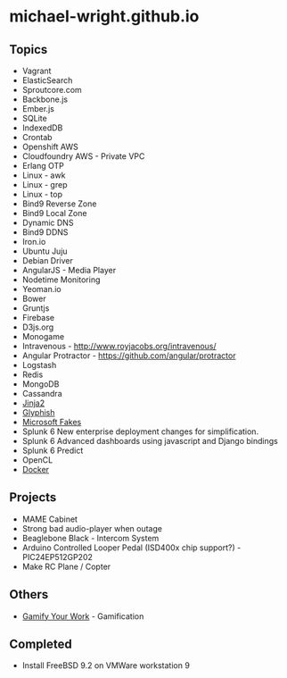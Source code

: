 michael-wright.github.io
========================

Topics
------------------------

* Vagrant
* ElasticSearch
* Sproutcore.com
* Backbone.js
* Ember.js
* SQLite
* IndexedDB
* Crontab
* Openshift AWS
* Cloudfoundry AWS - Private VPC
* Erlang OTP
* Linux - awk
* Linux - grep
* Linux - top
* Bind9 Reverse Zone
* Bind9 Local Zone
* Dynamic DNS
* Bind9 DDNS
* Iron.io
* Ubuntu Juju
* Debian Driver
* AngularJS - Media Player
* Nodetime Monitoring
* Yeoman.io
* Bower
* Gruntjs
* Firebase
* D3js.org
* Monogame
* Intravenous - http://www.royjacobs.org/intravenous/
* Angular Protractor - https://github.com/angular/protractor
* Logstash
* Redis
* MongoDB
* Cassandra
* [Jinja2](http://jinja.pocoo.org/docs/)
* [Glyphish](http://www.glyphish.com/)
* [Microsoft Fakes](http://msdn.microsoft.com/en-us/library/hh549175.aspx) 
* Splunk 6 New enterprise deployment changes for simplification.  
* Splunk 6 Advanced dashboards using javascript and Django bindings
* Splunk 6 Predict 
* OpenCL
* [Docker](https://www.docker.io/)

Projects 
--------------------------

* MAME Cabinet
* Strong bad audio-player when outage
* Beaglebone Black - Intercom System
* Arduino Controlled Looper Pedal (ISD400x chip support?) - PIC24EP512GP202
* Make RC Plane / Copter

Others
---------------------------

* [Gamify Your Work](https://mediabriefs.ldschurch.org/gamify-your-work/) - Gamification


Completed 
--------------------------

* Install FreeBSD 9.2 on VMWare workstation 9

